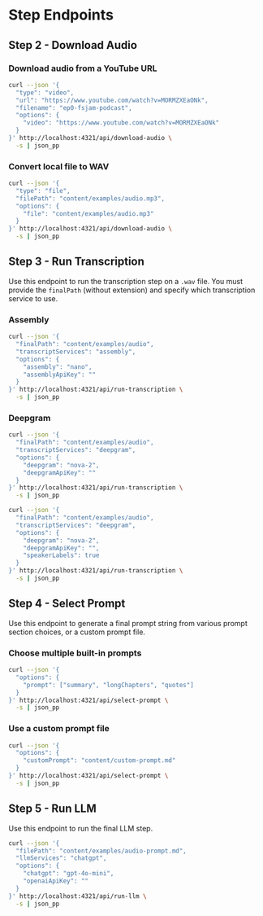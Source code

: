 # Step Endpoints

## Step 2 - Download Audio

### Download audio from a YouTube URL

```bash
curl --json '{
  "type": "video",
  "url": "https://www.youtube.com/watch?v=MORMZXEaONk",
  "filename": "ep0-fsjam-podcast",
  "options": {
    "video": "https://www.youtube.com/watch?v=MORMZXEaONk"
  }
}' http://localhost:4321/api/download-audio \
  -s | json_pp
```

### Convert local file to WAV

```bash
curl --json '{
  "type": "file",
  "filePath": "content/examples/audio.mp3",
  "options": {
    "file": "content/examples/audio.mp3"
  }
}' http://localhost:4321/api/download-audio \
  -s | json_pp
```

## Step 3 - Run Transcription

Use this endpoint to run the transcription step on a `.wav` file. You must provide the `finalPath` (without extension) and specify which transcription service to use.

### Assembly

```bash
curl --json '{
  "finalPath": "content/examples/audio",
  "transcriptServices": "assembly",
  "options": {
    "assembly": "nano",
    "assemblyApiKey": ""
  }
}' http://localhost:4321/api/run-transcription \
  -s | json_pp
```

### Deepgram

```bash
curl --json '{
  "finalPath": "content/examples/audio",
  "transcriptServices": "deepgram",
  "options": {
    "deepgram": "nova-2",
    "deepgramApiKey": ""
  }
}' http://localhost:4321/api/run-transcription \
  -s | json_pp
```

```bash
curl --json '{
  "finalPath": "content/examples/audio",
  "transcriptServices": "deepgram",
  "options": {
    "deepgram": "nova-2",
    "deepgramApiKey": "",
    "speakerLabels": true
  }
}' http://localhost:4321/api/run-transcription \
  -s | json_pp
```

## Step 4 - Select Prompt

Use this endpoint to generate a final prompt string from various prompt section choices, or a custom prompt file.

### Choose multiple built-in prompts

```bash
curl --json '{
  "options": {
    "prompt": ["summary", "longChapters", "quotes"]
  }
}' http://localhost:4321/api/select-prompt \
  -s | json_pp
```

### Use a custom prompt file

```bash
curl --json '{
  "options": {
    "customPrompt": "content/custom-prompt.md"
  }
}' http://localhost:4321/api/select-prompt \
  -s | json_pp
```

## Step 5 - Run LLM

Use this endpoint to run the final LLM step.

```bash
curl --json '{
  "filePath": "content/examples/audio-prompt.md",
  "llmServices": "chatgpt",
  "options": {
    "chatgpt": "gpt-4o-mini",
    "openaiApiKey": ""
  }
}' http://localhost:4321/api/run-llm \
  -s | json_pp
```
